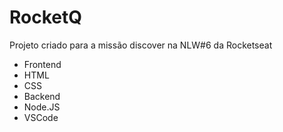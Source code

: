 # RocketQ

Projeto criado para a missão discover na NLW#6 da Rocketseat

- Frontend
- HTML
- CSS
- Backend
- Node.JS
- VSCode

